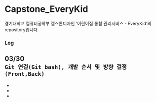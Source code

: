 # Capstone_EveryKid

경기대학교 컴퓨터공학부 캡스톤디자인 '어린이집 통합 관리서비스 - EveryKid'의 repository입니다.

### Log
03/30   
``` Git 연결(Git bash), 개발 순서 및 방향 결정(Front,Back) ```
 -
 -
 -
 -
 
